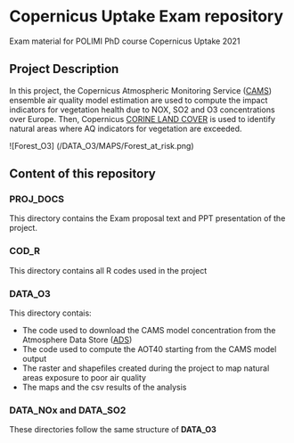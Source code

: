 # Copernicus Uptake Exam repository
Exam material for POLIMI PhD course Copernicus Uptake 2021

## Project Description
In this project, the Copernicus Atmospheric Monitoring Service ([CAMS](https://atmosphere.copernicus.eu/)) ensemble air quality model estimation are used to compute the impact indicators for vegetation health due to NOX, SO2 and O3 concentrations over Europe. Then, Copernicus [CORINE LAND COVER](https://land.copernicus.eu/pan-european/corine-land-cover) is used to identify natural areas where AQ indicators for vegetation are exceeded.

![Forest_O3] (/DATA_O3/MAPS/Forest_at_risk.png)

## Content of this repository

### PROJ_DOCS
This directory contains the Exam proposal text and PPT presentation of the project. 

### COD_R
This directory contains all R codes used in the project

### DATA_O3
This directory contais:
- The code used to download the CAMS model concentration from the Atmosphere Data Store ([ADS](https://ads.atmosphere.copernicus.eu/#!/home))
- The code used to compute the AOT40 starting from the CAMS model output
- The raster and shapefiles created during the project to map natural areas exposure to poor air quality
- The maps and the csv results of the analysis

### DATA_NOx and DATA_SO2
These directories follow the same structure of **DATA_O3**
